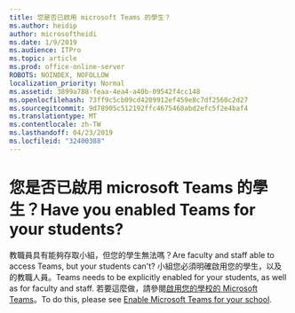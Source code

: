 ```yaml
---
title: 您是否已啟用 microsoft Teams 的學生？
ms.author: heidip
author: microsoftheidi
ms.date: 1/9/2019
ms.audience: ITPro
ms.topic: article
ms.prod: office-online-server
ROBOTS: NOINDEX, NOFOLLOW
localization_priority: Normal
ms.assetid: 3899a788-feaa-4ea4-a40b-09542f4cc148
ms.openlocfilehash: 73ff9c5cb09cd4209912ef459e8c7df2560c2d27
ms.sourcegitcommit: 9d78905c512192ffc4675468abd2efc5f2e4baf4
ms.translationtype: MT
ms.contentlocale: zh-TW
ms.lasthandoff: 04/23/2019
ms.locfileid: "32400388"
---
```

# <a name="have-you-enabled-teams-for-your-students"></a><span data-ttu-id="cc5d0-102">您是否已啟用 microsoft Teams 的學生？</span><span class="sxs-lookup"><span data-stu-id="cc5d0-102">Have you enabled Teams for your students?</span></span>


<span data-ttu-id="cc5d0-103">教職員具有能夠存取小組，但您的學生無法嗎？</span><span class="sxs-lookup"><span data-stu-id="cc5d0-103">Are faculty and staff able to access Teams, but your students can't?</span></span> <span data-ttu-id="cc5d0-104">小組您必須明確啟用您的學生，以及的教職人員。</span><span class="sxs-lookup"><span data-stu-id="cc5d0-104">Teams needs to be explicitly enabled for your students, as well as for faculty and staff.</span></span> <span data-ttu-id="cc5d0-105">若要這麼做，請參閱[啟用您的學校的 Microsoft Teams](https://docs.microsoft.com/education/get-started/enable-microsoft-teams)。</span><span class="sxs-lookup"><span data-stu-id="cc5d0-105">To do this, please see [Enable Microsoft Teams for your school](https://docs.microsoft.com/education/get-started/enable-microsoft-teams).</span></span>
  

